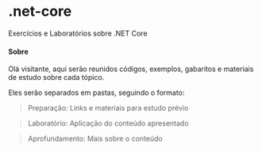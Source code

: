 # .net-core
Exercícios e Laboratórios sobre .NET Core



#### Sobre

Olá visitante, aqui serão reunidos códigos, exemplos, gabaritos e materiais de estudo sobre cada tópico.

Eles serão separados em pastas, seguindo o formato:

> Preparação: Links e materiais para estudo prévio

> Laboratório: Aplicação do conteúdo apresentado

> Aprofundamento: Mais sobre o conteúdo
